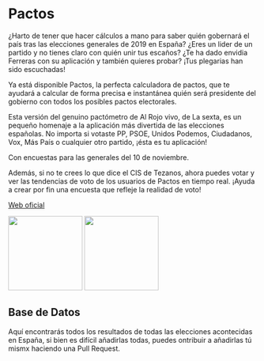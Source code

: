 # Pactos

¿Harto de tener que hacer cálculos a mano para saber quién gobernará el país tras las elecciones generales de 2019 en España? ¿Eres un lider de un partido y no tienes claro con quién unir tus escaños? ¿Te ha dado envidia Ferreras con su aplicación y también quieres probar? ¡Tus plegarias han sido escuchadas!

Ya está disponible Pactos, la perfecta calculadora de pactos, que te ayudará a calcular de forma precisa e instantánea quién será presidente del gobierno con todos los posibles pactos electorales.

Esta versión del genuino pactómetro de Al Rojo vivo, de La sexta, es un pequeño homenaje a la aplicación más divertida de las elecciones españolas. No importa si votaste PP, PSOE, Unidos Podemos, Ciudadanos, Vox, Más País o cualquier otro partido, ¡ésta es tu aplicación!

Con encuestas para las generales del 10 de noviembre.

Además, si no te crees lo que dice el CIS de Tezanos, ahora puedes votar y ver las tendencias de voto de los usuarios de Pactos en tiempo real. ¡Ayuda a crear por fin una encuesta que refleje la realidad de voto!

[Web oficial](https://yaikostudio.com/pactos/)

[<img src="https://akaud.com/wp-content/uploads/disponible-google-play.png" width="150"/>](https://play.google.com/store/apps/details?id=com.antonionicolaspina.pact_o_meter)
[<img src="https://cdn.popsa.io/website/images/badges/appstore-es.png" width="150"/>](https://apps.apple.com/app/id1484260822)

## Base de Datos

Aquí encontrarás todos los resultados de todas las elecciones acontecidas en España, si bien es difícil añadirlas todas, puedes ontribuir a añadirlas tú mismx haciendo una Pull Request.
